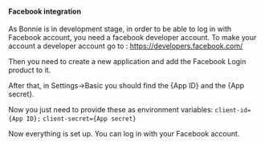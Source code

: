 #### Facebook integration
As Bonnie is in development stage, in order to be able to log in with Facebook account, you need a facebook developer account. To make your account a developer account go to : https://developers.facebook.com/

Then you need to create a new application and add the Facebook Login product to it.

After that, in Settings->Basic you should find the {App ID} and the {App secret}.

Now you just need to provide these as environment variables:
`client-id={App ID};`
`client-secret={App secret}`

Now everything is set up. You can log in with your Facebook account.
